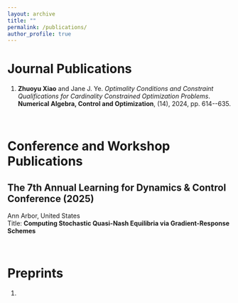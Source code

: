 ```yaml
---
layout: archive
title: ""
permalink: /publications/
author_profile: true
---
```


Journal Publications
======
1. **Zhuoyu Xiao** and Jane J. Ye. *Optimality Conditions and Constraint Qualifications for Cardinality Constrained Optimization Problems*. **Numerical Algebra, Control and Optimization**, (14), 2024, pp. 614--635.

<br>

Conference and Workshop Publications
======

## The 7th Annual Learning for Dynamics & Control Conference (2025)
Ann Arbor, United States  
Title: **Computing Stochastic Quasi-Nash Equilibria via Gradient-Response Schemes**

<br>

Preprints
======
1. 
